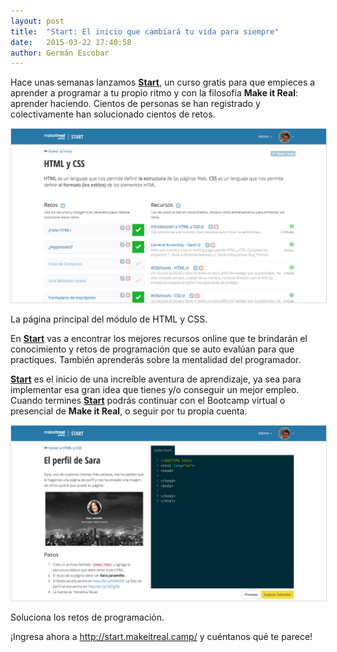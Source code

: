 ```yaml
---
layout: post
title:  "Start: El inicio que cambiará tu vida para siempre"
date:   2015-03-22 17:40:58
author: Germán Escobar
---
```


Hace unas semanas lanzamos <a href="http://start.makeitreal.camp/" target="_blank"><strong>Start</strong></a>, un curso gratis para que empieces a aprender a programar a tu propio ritmo y con la filosofía <strong>Make it Real</strong>: aprender haciendo. Cientos de personas se han registrado y colectivamente han solucionado cientos de retos.

<img src="/images/start-1.jpg" alt="Screenshots" class="photo" style="border: 1px solid #ddd;">

<p class="photo-description">La página principal del módulo de HTML y CSS.</p>

En <a href="http://start.makeitreal.camp/" target="_blank"><strong>Start</strong></a> vas a encontrar los mejores recursos online que te brindarán el conocimiento y retos de programación que se auto evalúan para que practiques. También aprenderás sobre la mentalidad del programador.

<a href="http://start.makeitreal.camp/" target="_blank"><strong>Start</strong></a> es el inicio de una increíble aventura de aprendizaje, ya sea para implementar esa gran idea que tienes y/o conseguir un mejor empleo. Cuando termines <a href="http://start.makeitreal.camp/" target="_blank"><strong>Start</strong></a> podrás continuar con el Bootcamp virtual o presencial de <strong>Make it Real</strong>, o seguir por tu propia cuenta.

<img src="/images/start-2.jpg" alt="Screenshots" class="photo" style="border: 1px solid #ddd;">

<p class="photo-description">Soluciona los retos de programación.</p>

¡Ingresa ahora a <a href="http://start.makeitreal.camp/" target="_blank">http://start.makeitreal.camp/</a> y cuéntanos qué te parece!
